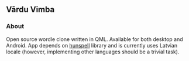 ## Vārdu Vimba

### About

Open source wordle clone written in QML. Available for both desktop and Android.
App depends on [hunspell](http://hunspell.github.io/) library and is currently uses Latvian locale (however, implementing other languages should be a trivial task).

